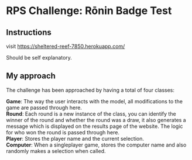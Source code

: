 # RPS Challenge: Rōnin Badge Test

Instructions
-------
visit https://sheltered-reef-7850.herokuapp.com/

Should be self explanatory.

My approach
-------
The challenge has been approached by having a total of four classes:  

**Game**: The way the user interacts with the model, all modifications to the game are passed through here.  
**Round**: Each round is a new instance of the class, you can identify the winner of the round and whether the round was a draw, it also generates a message which is displayed on the results page of the website.  The logic for who won the round is passed through here.  
**Player**: Stores the player name and the current selection.  
**Computer**: When a singleplayer game, stores the computer name and also randomly makes a selection when called.  


